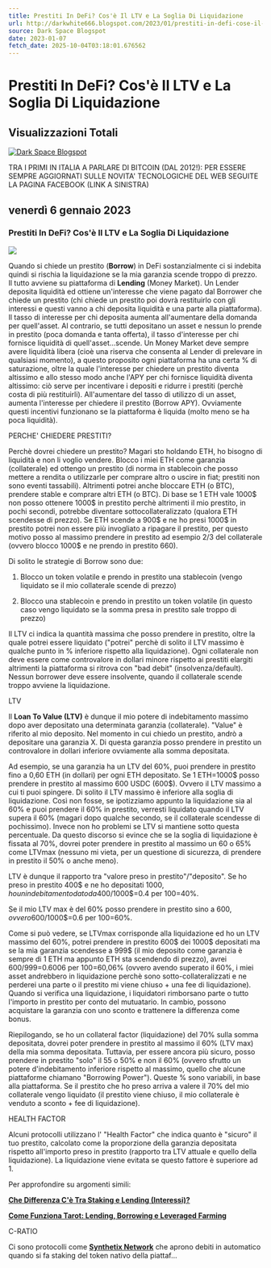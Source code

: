 ```yaml
---
title: Prestiti In DeFi? Cos'è Il LTV e La Soglia Di Liquidazione
url: http://darkwhite666.blogspot.com/2023/01/prestiti-in-defi-cose-il-ltv-e-la.html
source: Dark Space Blogspot
date: 2023-01-07
fetch_date: 2025-10-04T03:18:01.676562
---
```


# Prestiti In DeFi? Cos'è Il LTV e La Soglia Di Liquidazione

## Visualizzazioni Totali

[![Dark Space Blogspot](https://blogger.googleusercontent.com/img/b/R29vZ2xl/AVvXsEiZgt0RUZjHgbkLsu7CbFNAiyAMd0qvDL2fubvcBv5c6R04keICe8K0ig6oXxzqa6519xC3S7eBHP3_F60rvo_NqafkHR83xyZwscmsQgwCw_EPQpiDWkgarGw08kUDwteX-zWL_I_uP1w/s1600/ask-fm.png)](https://darkwhite666.blogspot.com/)

TRA I PRIMI IN ITALIA A PARLARE DI BITCOIN (DAL 2012!): PER ESSERE SEMPRE AGGIORNATI SULLE NOVITA' TECNOLOGICHE DEL WEB SEGUITE LA PAGINA FACEBOOK (LINK A SINISTRA)

## venerdì 6 gennaio 2023

### Prestiti In DeFi? Cos'è Il LTV e La Soglia Di Liquidazione

[![](https://blogger.googleusercontent.com/img/b/R29vZ2xl/AVvXsEjr-1PCL8j7J3HzLQ4bG1XSJr_mlQXzR4yz0CuvOo0FHSlTmrWj5ZO6F9oJGXLGKgOOqlrgCVGEQHWJu3bSx_sXSiDhU9Xp_i-fo76cHZpZhs8buWdSl3bfefPKVbF9DXELTKPFVTw7emVXdI7gd6QxgpjungW7EVBzmi4Omahm6cdfGuHMADwSJlZ_/w400-h229/defi-lending-and-borrowing-platform-development.jpg)](https://blogger.googleusercontent.com/img/b/R29vZ2xl/AVvXsEjr-1PCL8j7J3HzLQ4bG1XSJr_mlQXzR4yz0CuvOo0FHSlTmrWj5ZO6F9oJGXLGKgOOqlrgCVGEQHWJu3bSx_sXSiDhU9Xp_i-fo76cHZpZhs8buWdSl3bfefPKVbF9DXELTKPFVTw7emVXdI7gd6QxgpjungW7EVBzmi4Omahm6cdfGuHMADwSJlZ_/s924/defi-lending-and-borrowing-platform-development.jpg)

Quando si chiede un prestito (**Borrow**) in DeFi sostanzialmente ci si indebita quindi si rischia la liquidazione se la mia garanzia scende troppo di prezzo. Il tutto avviene su piattaforma di **Lending** (Money Market). Un Lender deposita liquidità ed ottiene un'interesse che viene pagato dal Borrower che chiede un prestito (chi chiede un prestito poi dovrà restituirlo con gli interessi e questi vanno a chi deposita liquidità e una parte alla piattaforma). Il tasso di interesse per chi deposita aumenta all'aumentare della domanda per quell'asset. Al contrario, se tutti depositano un asset e nessun lo prende in prestito (poca domanda e tanta offerta), il tasso d'interesse per chi fornisce liquidità di quell'asset...scende. Un Money Market deve sempre avere liquidità libera (cioè una riserva che consenta al Lender di prelevare in qualsiasi momento), a questo proposito ogni piattaforma ha una certa % di saturazione, oltre la quale l'interesse per chiedere un prestito diventa altissimo e allo stesso modo anche l'APY per chi fornisce liquidità diventa altissimo: ciò serve per incentivare i depositi e ridurre i prestiti (perchè costa di più restituirli). All'aumentare del tasso di utilizzo di un asset, aumenta l'interesse per chiedere il prestito (Borrow APY). Ovviamente questi incentivi funzionano se la piattaforma è liquida (molto meno se ha poca liquidità).

PERCHE' CHIEDERE PRESTITI?

Perchè dovrei chiedere un prestito? Magari sto holdando ETH, ho bisogno di liquidità e non li voglio vendere. Blocco i miei ETH come garanzia (collaterale) ed ottengo un prestito (di norma in stablecoin che posso mettere a rendita o utilizzarle per comprare altro o uscire in fiat; prestiti non sono eventi tassabili). Altrimenti potrei anche bloccare ETH (o BTC), prendere stable e comprare altri ETH (o BTC). Di base se 1 ETH vale 1000$ non posso ottenere 1000$ in prestito perchè altrimenti il mio prestito, in pochi secondi, potrebbe diventare sottocollateralizzato (qualora ETH scendesse di prezzo). Se ETH scende a 900$ e ne ho presi 1000$ in prestito potrei non essere più invogliato a ripagare il prestito, per questo motivo posso al massimo prendere in prestito ad esempio 2/3 del collaterale (ovvero blocco 1000$ e ne prendo in prestito 660).

Di solito le strategie di Borrow sono due:

1) Blocco un token volatile e prendo in prestito una stablecoin (vengo liquidato se il mio collaterale scende di prezzo)

2) Blocco una stablecoin e prendo in prestito un token volatile (in questo caso vengo liquidato se la somma presa in prestito sale troppo di prezzo)

Il LTV ci indica la quantità massima che posso prendere in prestito, oltre la quale potrei essere liquidato ("potrei" perchè di solito il LTV massimo è qualche punto in % inferiore rispetto alla liquidazione). Ogni collaterale non deve essere come controvalore in dollari minore rispetto ai prestiti elargiti altrimenti la piattaforma si ritrova con "bad debit" (insolvenza/default). Nessun borrower deve essere insolvente, quando il collaterale scende troppo avviene la liquidazione.

LTV

Il **Loan To Value (LTV)** è dunque il mio potere di indebitamento massimo dopo aver depositato una determinata garanzia (collaterale). "Value" è riferito al mio deposito. Nel momento in cui chiedo un prestito, andrò a depositare una garanzia X. Di questa garanzia posso prendere in prestito un controvalore in dollari inferiore ovviamente alla somma depositata.

Ad esempio, se una garanzia ha un LTV del 60%, puoi prendere in prestito fino a 0,60 ETH (in dollari) per ogni ETH depositato. Se 1 ETH=1000$ posso prendere in prestito al massimo 600 USDC (600$). Ovvero il LTV massimo a cui ti puoi spingere. Di solito il LTV massimo è inferiore alla soglia di liquidazione. Così non fosse, se ipotizziamo appunto la liquidazione sia al 60% e puoi prendere il 60% in prestito, verresti liquidato quando il LTV supera il 60% (magari dopo qualche secondo, se il collaterale scendesse di pochissimo). Invece non ho problemi se LTV si mantiene sotto questa percentuale. Da questo discorso si evince che se la soglia di liquidazione è fissata al 70%, dovrei poter prendere in prestito al massimo un 60 o 65% come LTVmax (nessuno mi vieta, per un questione di sicurezza, di prendere in prestito il 50% o anche meno).

LTV è dunque il rapporto tra "valore preso in prestito"/"deposito". Se ho preso in prestito 400$ e ne ho depositati 1000$, ho un indebitamento dato da 400$/1000$=0.4 per 100=40%.

Se il mio LTV max è del 60% posso prendere in prestito sino a 600$, ovvero 600$/1000$=0.6 per 100=60%.

Come si può vedere, se LTVmax corrisponde alla liquidazione ed ho un LTV massimo del 60%, potrei prendere in prestito 600$ dei 1000$ depositati ma se la mia garanzia scendesse a 999$ (il mio deposito come garanzia è sempre di 1 ETH ma appunto ETH sta scendendo di prezzo), avrei 600$/999$=0.6006 per 100=60,06% (ovvero avendo superato il 60%, i miei asset andrebbero in liquidazione perchè sono sotto-collateralizzati e ne perderei una parte o il prestito mi viene chiuso + una fee di liquidazione). Quando si verifica una liquidazione, i liquidatori rimborsano parte o tutto l'importo in prestito per conto del mutuatario. In cambio, possono acquistare la garanzia con uno sconto e trattenere la differenza come bonus.

Riepilogando, se ho un collateral factor (liquidazione) del 70% sulla somma depositata, dovrei poter prendere in prestito al massimo il 60% (LTV max) della mia somma depositata. Tuttavia, per essere ancora più sicuro, posso prendere in prestito "solo" il 55 o 50% e non il 60% (ovvero sfrutto un potere d'indebitamento inferiore rispetto al massimo, quello che alcune piattaforme chiamano "Borrowing Power"). Queste % sono variabili, in base alla piattaforma. Se il prestito che ho preso arriva a valere il 70% del mio collaterale vengo liquidato (il prestito viene chiuso, il mio collaterale è venduto a sconto + fee di liquidazione).

HEALTH FACTOR

Alcuni protocolli utilizzano l' "Health Factor" che indica quanto è "sicuro" il tuo prestito, calcolato come la proporzione della garanzia depositata rispetto all'importo preso in prestito (rapporto tra LTV attuale e quello della liquidazione). La liquidazione viene evitata se questo fattore è superiore ad 1.

Per approfondire su argomenti simili:

[**Che Differenza C'è Tra Staking e Lending (Interessi)?**](https://darkwhite666.blogspot.com/2021/10/che-differenza-ce-tra-staking-e-lending.html)

[**Come Funziona Tarot: Lending, Borrowing e Leveraged Farming**](https://darkwhite666.blogspot.com/2022/02/come-funziona-tarot-lending-borrowing-e.html)

C-RATIO

Ci sono protocolli come **[Synthetix Network](https://darkwhite666.blogspot.com/2022/08/come-funziona-synthetix-network-snx.html)** che aprono debiti in automatico quando si fa staking del token nativo della piattaf...